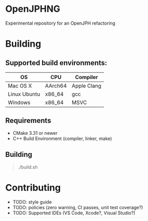 # OpenJPHNG
Experimental repository for an OpenJPH refactoring

# Building

## Supported build environments:

| OS           | CPU     | Compiler
| ------------ | ------- | --------
| Mac OS X     | AArch64 | Apple Clang
| Linux Ubuntu | x86_64  | gcc
| Windows      | x86_64  | MSVC

## Requirements

* CMake 3.31 or newer
* C++ Build Environment (compiler, linker, make)

## Building

> ./build.sh

# Contributing

* TODO: style guide
* TODO: policies (zero warning, CI passes, unit test coverage?) 
* TODO: Supported IDEs (VS Code, Xcode?, Visual Studio?)

